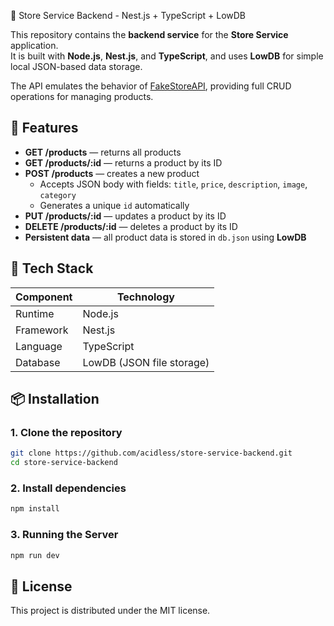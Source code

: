  🧩 Store Service Backend - Nest.js + TypeScript + LowDB

This repository contains the **backend service** for the **Store Service** application.  
It is built with **Node.js**, **Nest.js**, and **TypeScript**, and uses **LowDB** for simple local JSON-based data storage.

The API emulates the behavior of [FakeStoreAPI](https://fakestoreapi.com), providing full CRUD operations for managing products.

## 🚀 Features

- **GET /products** — returns all products  
- **GET /products/:id** — returns a product by its ID  
- **POST /products** — creates a new product  
  - Accepts JSON body with fields: `title`, `price`, `description`, `image`, `category`  
  - Generates a unique `id` automatically  
- **PUT /products/:id** — updates a product by its ID  
- **DELETE /products/:id** — deletes a product by its ID  
- **Persistent data** — all product data is stored in `db.json` using **LowDB**  

## 🧠 Tech Stack

| Component | Technology |
|------------|-------------|
| Runtime | Node.js |
| Framework | Nest.js |
| Language | TypeScript |
| Database | LowDB (JSON file storage) |

## 📦 Installation

### 1. Clone the repository
```bash
git clone https://github.com/acidless/store-service-backend.git
cd store-service-backend
```

### 2. Install dependencies
```bash
npm install
```

### 3. Running the Server
```bash
npm run dev
```

## 📝 License

This project is distributed under the MIT license.
